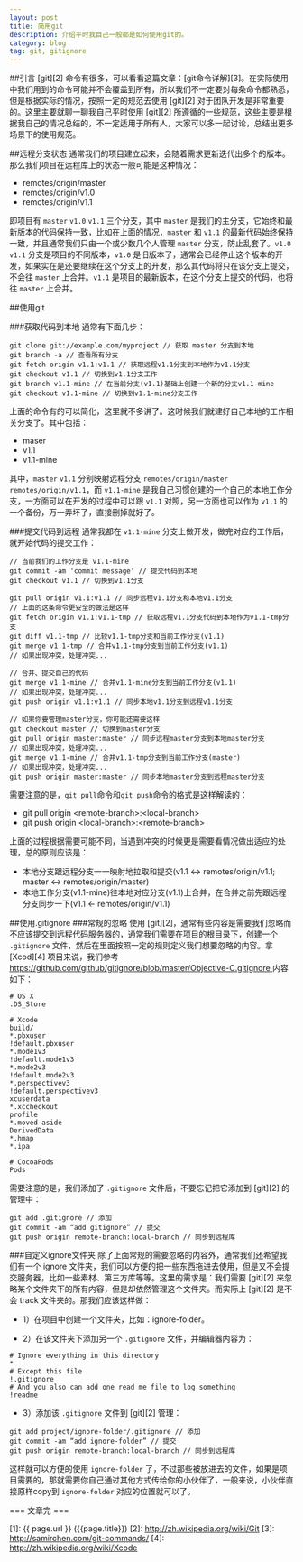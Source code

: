 ```yaml
---
layout: post
title: 简用git
description: 介绍平时我自己一般都是如何使用git的。
category: blog
tag: git, gitignore
---
```


##引言
[git][2] 命令有很多，可以看看这篇文章：[git命令详解][3]。在实际使用中我们用到的命令可能并不会覆盖到所有，所以我们不一定要对每条命令都熟悉，但是根据实际的情况，按照一定的规范去使用 [git][2] 对于团队开发是非常重要的。这里主要就聊一聊我自己平时使用 [git][2] 所遵循的一些规范，这些主要是根据我自己的情况总结的，不一定适用于所有人，大家可以多一起讨论，总结出更多场景下的使用规范。

##远程分支状态
通常我们的项目建立起来，会随着需求更新迭代出多个的版本。那么我们项目在远程库上的状态一般可能是这种情况：

- remotes/origin/master
- remotes/origin/v1.0
- remotes/origin/v1.1

即项目有 `master` `v1.0` `v1.1` 三个分支，其中 `master` 是我们的主分支，它始终和最新版本的代码保持一致，比如在上面的情况，`master` 和 `v1.1` 的最新代码始终保持一致，并且通常我们只由一个或少数几个人管理 `master` 分支，防止乱套了。`v1.0` `v1.1` 分支是项目的不同版本，`v1.0` 是旧版本了，通常会已经停止这个版本的开发，如果实在是还要继续在这个分支上的开发，那么其代码将只在该分支上提交，不会往 `master` 上合并。`v1.1` 是项目的最新版本，在这个分支上提交的代码，也将往 `master` 上合并。

##使用git

###获取代码到本地
通常有下面几步：

	git clone git://example.com/myproject // 获取 master 分支到本地
	git branch -a // 查看所有分支
	git fetch origin v1.1:v1.1 // 获取远程v1.1分支到本地作为v1.1分支
	git checkout v1.1 // 切换到v1.1分支工作
	git branch v1.1-mine // 在当前分支(v1.1)基础上创建一个新的分支v1.1-mine
	git checkout v1.1-mine // 切换到v1.1-mine分支工作

上面的命令有的可以简化，这里就不多讲了。这时候我们就建好自己本地的工作相关分支了。其中包括：

- maser
- v1.1
- v1.1-mine

其中，`master` `v1.1` 分别映射远程分支 `remotes/origin/master` `remotes/origin/v1.1`，而 `v1.1-mine` 是我自己习惯创建的一个自己的本地工作分支，一方面可以在开发的过程中可以跟 `v1.1` 对照，另一方面也可以作为 `v1.1` 的一个备份，万一弄坏了，直接删掉就好了。

###提交代码到远程
通常我都在 `v1.1-mine` 分支上做开发，做完对应的工作后，就开始代码的提交工作：

	// 当前我们的工作分支是 v1.1-mine
	git commit -am 'commit message' // 提交代码到本地
	git checkout v1.1 // 切换到v1.1分支
	
	git pull origin v1.1:v1.1 // 同步远程v1.1分支和本地v1.1分支
	// 上面的这条命令更安全的做法是这样
	git fetch origin v1.1:v1.1-tmp // 获取远程v1.1分支代码到本地作为v1.1-tmp分支
	git diff v1.1-tmp // 比较v1.1-tmp分支和当前工作分支(v1.1)
	git merge v1.1-tmp // 合并v1.1-tmp分支到当前工作分支(v1.1)
	// 如果出现冲突，处理冲突...
	
	// 合并、提交自己的代码
	git merge v1.1-mine // 合并v1.1-mine分支到当前工作分支(v1.1)
	// 如果出现冲突，处理冲突...
	git push origin v1.1:v1.1 // 同步本地v1.1分支到远程v1.1分支
	
	// 如果你要管理master分支，你可能还需要这样
	git checkout master // 切换到master分支
	git pull origin master:master // 同步远程master分支到本地master分支
	// 如果出现冲突，处理冲突...
	git merge v1.1-mine // 合并v1.1-tmp分支到当前工作分支(master)
	// 如果出现冲突，处理冲突...
	git push origin master:master // 同步本地master分支到远程master分支

需要注意的是，`git pull`命令和`git push`命令的格式是这样解读的：

- git pull origin \<remote-branch\>:\<local-branch\>
- git push origin \<local-branch\>:\<remote-branch\>

上面的过程根据需要可能不同，当遇到冲突的时候更是需要看情况做出适应的处理，总的原则应该是：

- 本地分支跟远程分支一一映射地拉取和提交(v1.1 <-> remotes/origin/v1.1; master <-> remotes/origin/master)
- 本地工作分支(v1.1-mine)往本地对应分支(v1.1)上合并，在合并之前先跟远程分支同步一下(v1.1 <- remotes/origin/v1.1)

##使用.gitignore
###常规的忽略
使用 [git][2]，通常有些内容是需要我们忽略而不应该提交到远程代码服务器的，通常我们需要在项目的根目录下，创建一个 `.gitignore` 文件，然后在里面按照一定的规则定义我们想要忽略的内容。拿 [Xcod][4] 项目来说，我们参考 [https://github.com/github/gitignore/blob/master/Objective-C.gitignore ](https://github.com/github/gitignore/blob/master/Objective-C.gitignore) 内容如下：

	# OS X
	.DS_Store

	# Xcode
	build/
	*.pbxuser
	!default.pbxuser
	*.mode1v3
	!default.mode1v3
	*.mode2v3
	!default.mode2v3
	*.perspectivev3
	!default.perspectivev3
	xcuserdata
	*.xccheckout
	profile
	*.moved-aside
	DerivedData
	*.hmap
	*.ipa

	# CocoaPods
	Pods

需要注意的是，我们添加了 `.gitignore` 文件后，不要忘记把它添加到 [git][2] 的管理中：

	git add .gitignore // 添加
	git commit -am “add gitignore” // 提交
	git push origin remote-branch:local-branch // 同步到远程库


###自定义ignore文件夹
除了上面常规的需要忽略的内容外，通常我们还希望我们有一个 ignore 文件夹，我们可以方便的把一些东西拖进去使用，但是又不会提交服务器，比如一些素材、第三方库等等。这里的需求是：我们需要 [git][2] 来忽略某个文件夹下的所有内容，但是却依然管理这个文件夹。而实际上 [git][2] 是不会 track 文件夹的。那我们应该这样做：

- 1）在项目中创建一个文件夹，比如：ignore-folder。

- 2）在该文件夹下添加另一个 `.gitignore` 文件，并编辑器内容为：

>
	# Ignore everything in this directory
	*
	# Except this file
	!.gitignore
	# And you also can add one read me file to log something
	!readme 

- 3）添加该 `.gitignore` 文件到 [git][2] 管理：

>
	git add project/ignore-folder/.gitignore // 添加
	git commit -am “add ignore-folder” // 提交
	git push origin remote-branch:local-branch // 同步到远程库

这样就可以方便的使用 `ignore-folder` 了，不过那些被放进去的文件，如果是项目需要的，那就需要你自己通过其他方式传给你的小伙伴了，一般来说，小伙伴直接原样copy到 `ignore-folder` 对应的位置就可以了。

=== 文章完 ===

[SamirChen]: http://samirchen.com "SamirChen"
[1]: {{ page.url }} ({{page.title}})
[2]: http://zh.wikipedia.org/wiki/Git
[3]: http://samirchen.com/git-commands/
[4]: http://zh.wikipedia.org/wiki/Xcode
